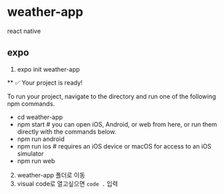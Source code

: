 # weather-app
react native

## expo

1. expo init weather-app

**
✅ Your project is ready!

To run your project, navigate to the directory and run one of the following npm commands.

- cd weather-app
- npm start # you can open iOS, Android, or web from here, or run them directly with the commands below.
- npm run android
- npm run ios # requires an iOS device or macOS for access to an iOS simulator
- npm run web


2. weather-app 폴더로 이동
3. visual code로 열고싶으면  ` code . ` 입력 
